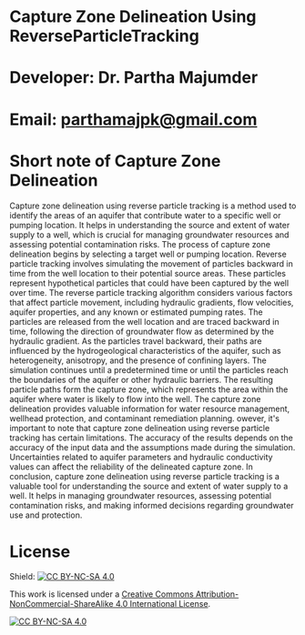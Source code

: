# Capture Zone Delineation Using ReverseParticleTracking
# Developer: Dr. Partha Majumder
# Email: parthamajpk@gmail.com

# Short note of Capture Zone Delineation
Capture zone delineation using reverse particle tracking is a method used to identify the areas of an aquifer that contribute water to a specific well or pumping location. It helps in understanding the source and extent of water supply to a well, which is crucial for managing groundwater resources and assessing potential contamination risks. The process of capture zone delineation begins by selecting a target well or pumping location. Reverse particle tracking involves simulating the movement of particles backward in time from the well location to their potential source areas. These particles represent hypothetical particles that could have been captured by the well over time. The reverse particle tracking algorithm considers various factors that affect particle movement, including hydraulic gradients, flow velocities, aquifer properties, and any known or estimated pumping rates. The particles are released from the well location and are traced backward in time, following the direction of groundwater flow as determined by the hydraulic gradient. As the particles travel backward, their paths are influenced by the hydrogeological characteristics of the aquifer, such as heterogeneity, anisotropy, and the presence of confining layers. The simulation continues until a predetermined time or until the particles reach the boundaries of the aquifer or other hydraulic barriers. The resulting particle paths form the capture zone, which represents the area within the aquifer where water is likely to flow into the well. The capture zone delineation provides valuable information for water resource management, wellhead protection, and contaminant remediation planning. owever, it's important to note that capture zone delineation using reverse particle tracking has certain limitations. The accuracy of the results depends on the accuracy of the input data and the assumptions made during the simulation. Uncertainties related to aquifer parameters and hydraulic conductivity values can affect the reliability of the delineated capture zone. In conclusion, capture zone delineation using reverse particle tracking is a valuable tool for understanding the source and extent of water supply to a well. It helps in managing groundwater resources, assessing potential contamination risks, and making informed decisions regarding groundwater use and protection.












# License
Shield: [![CC BY-NC-SA 4.0][cc-by-nc-sa-shield]][cc-by-nc-sa]

This work is licensed under a
[Creative Commons Attribution-NonCommercial-ShareAlike 4.0 International License][cc-by-nc-sa].

[![CC BY-NC-SA 4.0][cc-by-nc-sa-image]][cc-by-nc-sa]

[cc-by-nc-sa]: http://creativecommons.org/licenses/by-nc-sa/4.0/
[cc-by-nc-sa-image]: https://licensebuttons.net/l/by-nc-sa/4.0/88x31.png
[cc-by-nc-sa-shield]: https://img.shields.io/badge/License-CC%20BY--NC--SA%204.0-lightgrey.svg
